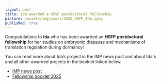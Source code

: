 ```yaml
---
layout: post
title: Ida awarded a HFSP postdoctoral fellowship
picture: /assets/img/posts/2025_HSFP_Ida.jpeg
published: true
---
```

Congratulations to **Ida** who has been awarded an **HSFP postdoctoral fellowship** for her studies on embryonic diapause and mechanisms of translation regulation during dormancy!

You can read more about Ida’s project in the IMP news post and about Ida's and all other awarded projects in the booklet linked below. 

-	[IMP news post](https://www.imp.ac.at/news/article/hfsp-fellowship-for-ida-jentoft)
-	[Fellowship booklet 2025]( https://www.hfsp.org/bookletFS2025#FellowshipBooklet_2025_webversion_0.pdf/)

